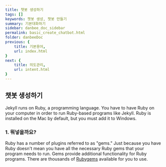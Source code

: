 ```yaml
---
title: 챗봇 생성하기
tags: []
keywords: 챗봇 생성, 챗봇 만들기
summary: 기본대화하기
sidebar: danbee_doc_sidebar
permalink: basic_create_chatbot.html
folder: danbeeDoc
previous: {
    title: 기본용어, 
    url: index.html
}
next: {
    title: 의도관리,
    url: intent.html
}
---
```


## 챗봇 생성하기

Jekyll runs on Ruby, a programming language. You have to have Ruby on your computer in order to run Ruby-based programs like Jekyll. Ruby is installed on the Mac by default, but you must add it to Windows.

### 1. 뭐넣을까요?

Ruby has a number of plugins referred to as "gems." Just because you have Ruby doesn't mean you have all the necessary Ruby gems that your program needs to run. Gems provide additional functionality for Ruby programs. There are thousands of [Rubygems](https://rubygems.org/) available for you to use.

